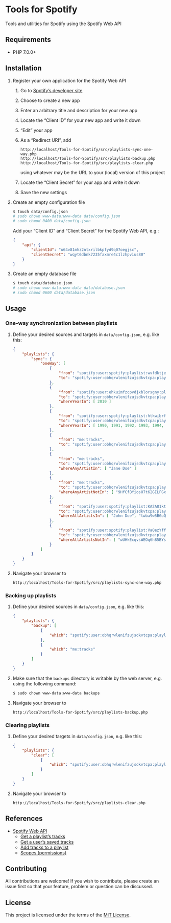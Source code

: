 # Tools for Spotify

Tools and utilities for Spotify using the Spotify Web API

## Requirements

 * PHP 7.0.0+

## Installation

 1. Register your own application for the Spotify Web API

    1. Go to [Spotify’s developer site](https://developer.spotify.com/my-applications)

    1. Choose to create a new app

    1. Enter an arbitrary title and description for your new app

    1. Locate the “Client ID” for your new app and write it down

    1. “Edit” your app

    1. As a “Redirect URI”, add

       ```
       http://localhost/Tools-for-Spotify/src/playlists-sync-one-way.php
       http://localhost/Tools-for-Spotify/src/playlists-backup.php
       http://localhost/Tools-for-Spotify/src/playlists-clear.php
       ```

       using whatever may be the URL to your (local) version of this project

    1. Locate the “Client Secret” for your app and write it down

    1. Save the new settings

 1. Create an empty configuration file

    ```bash
    $ touch data/config.json
    # sudo chown www-data:www-data data/config.json
    # sudo chmod 0400 data/config.json
    ```

    Add your “Client ID” and “Client Secret” for the Spotify Web API, e.g.:

    ```json
    {
        "api": {
            "clientId": "u64v81mhz2ntxrilbkpfyd9q07oegjsc",
            "clientSecret": "wqyt6dbnk7235faxmre4c1lzhpvius80"
        }
    }
    ```

 1. Create an empty database file

    ```bash
    $ touch data/database.json
    # sudo chown www-data:www-data data/database.json
    # sudo chmod 0600 data/database.json
    ```

## Usage

### One-way synchronization between playlists

 1. Define your desired sources and targets in `data/config.json`, e.g. like this:

    ```json
    {
        "playlists": {
            "sync": {
                "oneWay": [
                    {
                        "from": "spotify:user:spotify:playlist:wvfdktjeqiurxghbymlzan",
                        "to": "spotify:user:obhqrwlenifzujsdkvtcpa:playlist:phmcblzvgwdisqyfakrenx"
                    },
                    {
                        "from": "spotify:user:ehkuimfzcpvdjxblorsgny:playlist:zlebkwmgyvtjrnudqacsix",
                        "to": "spotify:user:obhqrwlenifzujsdkvtcpa:playlist:gouscewqprnbkzhajyixvt",
                        "whereYearIn": [ 2010 ]
                    },
                    {
                        "from": "spotify:user:spotify:playlist:htkwibrfuvlyzdmxngqpaj",
                        "to": "spotify:user:obhqrwlenifzujsdkvtcpa:playlist:ulzhcpatfomqsvbynijwgd",
                        "whereYearIn": [ 1990, 1991, 1992, 1993, 1994, 1995, 1996, 1997, 1998, 1999 ]
                    },
                    {
                        "from": "me:tracks",
                        "to": "spotify:user:obhqrwlenifzujsdkvtcpa:playlist:kmnwohlftdxycsjgubvqea"
                    },
                    {
                        "from": "me:tracks",
                        "to": "spotify:user:obhqrwlenifzujsdkvtcpa:playlist:QXe53JVVBXNUKSq5DVqvmt",
                        "whereAnyArtistIn": [ "Jane Doe" ]
                    },
                    {
                        "from": "me:tracks",
                        "to": "spotify:user:obhqrwlenifzujsdkvtcpa:playlist:wTSJoQhAQqBVMOmxXfN59a",
                        "whereAnyArtistNotIn": [ "9HfCfBYiosO7t62GILFGxB", "LrN6zjcmbUqA0HCXIlNPVL" ]
                    },
                    {
                        "from": "spotify:user:spotify:playlist:KA2A81ktI0MXEPbtGlZs0S",
                        "to": "spotify:user:obhqrwlenifzujsdkvtcpa:playlist:YxUE0blqg47ipugIas7LhT",
                        "whereAllArtistsIn": [ "John Doe", "twba9w5BGoQilbkB3mTNW2", "Jane Doe" ]
                    },
                    {
                        "from": "spotify:user:spotify:playlist:VaOezYffujjiSF3BQnCCeu",
                        "to": "spotify:user:obhqrwlenifzujsdkvtcpa:playlist:9GiNzhW3zqDW9CkkKVbyyo",
                        "whereAllArtistsNotIn": [ "wUHkEcqvsWEOq6h85BYs4R" ]
                    }
                ]
            }
        }
    }
    ```

 1. Navigate your browser to

    ```
    http://localhost/Tools-for-Spotify/src/playlists-sync-one-way.php
    ```

### Backing up playlists

 1. Define your desired sources in `data/config.json`, e.g. like this:

    ```json
    {
        "playlists": {
            "backup": [
                {
                    "which": "spotify:user:obhqrwlenifzujsdkvtcpa:playlist:phmcblzvgwdisqyfakrenx"
                },
                {
                    "which": "me:tracks"
                }
            ]
        }
    }
    ```

 1. Make sure that the `backups` directory is writable by the web server, e.g. using the following command:

    ```bash
    $ sudo chown www-data:www-data backups
    ```

 1. Navigate your browser to

    ```
    http://localhost/Tools-for-Spotify/src/playlists-backup.php
    ```

### Clearing playlists

 1. Define your desired targets in `data/config.json`, e.g. like this:

    ```json
    {
        "playlists": {
            "clear": [
                {
                    "which": "spotify:user:obhqrwlenifzujsdkvtcpa:playlist:phmcblzvgwdisqyfakrenx"
                }
            ]
        }
    }
    ```

 1. Navigate your browser to

    ```
    http://localhost/Tools-for-Spotify/src/playlists-clear.php
    ```

## References

 * [Spotify Web API](https://developer.spotify.com/web-api/)
   * [Get a playlist’s tracks](https://developer.spotify.com/web-api/get-playlists-tracks/)
   * [Get a user’s saved tracks](https://developer.spotify.com/web-api/get-users-saved-tracks/)
   * [Add tracks to a playlist](https://developer.spotify.com/web-api/add-tracks-to-playlist/)
   * [Scopes (permissions)](https://developer.spotify.com/web-api/using-scopes/)

## Contributing

All contributions are welcome! If you wish to contribute, please create an issue first so that your feature, problem or question can be discussed.

## License

This project is licensed under the terms of the [MIT License](https://opensource.org/licenses/MIT).
